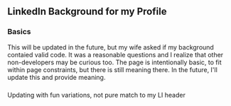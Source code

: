 ## LinkedIn Background for my Profile

### Basics
This will be updated in the future, but my wife asked if my background contaied valid code. It was
a reasonable questions and I realize that other non-developers may be curious too. The page is intentionally basic, to fit within page constraints, but there is still meaning there. In the future, I'll update this and provide meaning. 

###
Updating with fun variations, not pure match to my LI header